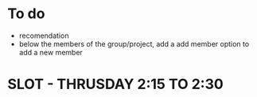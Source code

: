 # To do
- recomendation
- below the members of the group/project, add a add member option to add a new member

# SLOT - THRUSDAY 2:15 TO 2:30


   